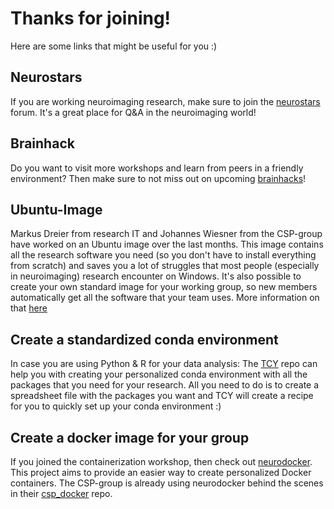 # Thanks for joining!

Here are some links that might be useful for you :)

## Neurostars

If you are working neuroimaging research, make sure to join the [neurostars](https://neurostars.org/) forum. It's a great place for Q&A in the neuroimaging world!

## Brainhack

Do you want to visit more workshops and learn from peers in a friendly environment? Then make sure to not miss out on upcoming [brainhacks](https://brainhack.org/)!

## Ubuntu-Image

Markus Dreier from research IT and Johannes Wiesner from the CSP-group have worked on an Ubuntu image over the last months. This image contains all the research software you need (so
you don't have to install everything from scratch) and saves you a lot of struggles that most people (especially in neuroimaging) research encounter on Windows. It's also possible to create
your own standard image for your working group, so new members automatically get all the software that your team uses. More information on that [here](http://wiki.zi.local/services/linuxclient)

## Create a standardized conda environment

In case you are using Python & R for your data analysis: The [TCY](https://github.com/JohannesWiesner/tcy) repo can help you with creating your personalized conda environment with all the packages that you need for your
research. All you need to do is to create a spreadsheet file with the packages you want and TCY will create a recipe for you to quickly set up your conda environment :)

## Create a docker image for your group

If you joined the containerization workshop, then check out [neurodocker](https://github.com/ReproNim/neurodocker). This project aims to provide an easier way to create personalized Docker containers.
The CSP-group is already using neurodocker behind the scenes in their [csp_docker](https://github.com/JohannesWiesner/csp_docker) repo.


